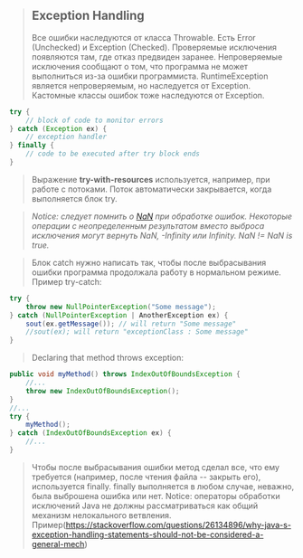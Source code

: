 >## Exception Handling
>Все ошибки наследуются от класса Throwable.
>Есть Error (Unchecked) и Exception (Checked). Проверяемые исключения появляются там, где отказ предвиден заранее. Непроверяемые исключения сообщают о том, что программа не может выполниться из-за ошибки программиста. RuntimeException является непроверяемым, но наследуется от Exception. Кастомные классы ошибок тоже наследуются от Exception.
```java
try {
	// block of code to monitor errors
} catch (Exception ex) {
	// exception handler
} finally {
	// code to be executed after try block ends
}
```
>Выражение **try-with-resources** используется, например, при работе с потоками. Поток автоматически закрывается, когда выполняется блок try.

>*Notice: следует помнить о [NaN](https://www.baeldung.com/java-not-a-number) при обработке ошибок. Некоторые операции с неопределенным результатом вместо выброса исключения могут вернуть NaN, -Infinity или Infinity. NaN != NaN is true.*

>Блок catch нужно написать так, чтобы после выбрасывания ошибки программа продолжала работу в нормальном режиме.
>Пример try-catch:
```java
try {
	throw new NullPointerException("Some message");
} catch (NullPointerException | AnotherException ex) {
	sout(ex.getMessage()); // will return "Some message"
	//sout(ex); will return "exceptionClass : Some message"
}
```
>Declaring that method throws exception:
```java
public void myMethod() throws IndexOutOfBoundsException {
	//...
	throw new IndexOutOfBoundsException();
}
//...
try {
	myMethod();
} catch (IndexOutOfBoundsException ex) {
	//...
}
```
>Чтобы после выбрасывания ошибки метод сделал все, что ему требуется (например, после чтения файла -- закрыть его), используется finally. finally выполняется в любом случае, неважно, была выброшена ошибка или нет.
>Notice: операторы обработки исключений Java не должны рассматриваться как общий механизм нелокального ветвления. Пример(https://stackoverflow.com/questions/26134896/why-java-s-exception-handling-statements-should-not-be-considered-a-general-mech)
<!--stackedit_data:
eyJoaXN0b3J5IjpbLTE0MjI2NDEzODEsMTE4MTYyNDk0OSwtMz
c0NDI1Mjc5LC0xOTQxMDQ0NTYyLDEzOTU5NzkyOTEsMTg5ODk4
MTU0Nyw2MjA2ODc0MDMsLTEyNTQzODYyNThdfQ==
-->